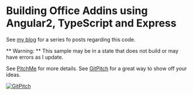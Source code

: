 # Building Office Addins using Angular2, TypeScript and Express 

See [my blog](https://peteskelly.com) for a series fo posts regarding this code.

** Warning: **
This sample may be in a state that does not build or may have errors as I update.

See [PitchMe](https://gitpitch.com/pkskelly/OutlookCandidateMgr/master) for more details.  See [GitPitch](https://github.com/gitpitch/gitpitch/wiki/) for a great way to show off your ideas.

[![GitPitch](https://gitpitch.com/assets/badge.svg)](https://gitpitch.com/pkskelly/OutlookCandidateMgr/master?grs=github&t=white)
